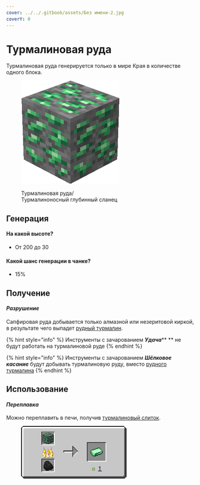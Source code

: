 ```yaml
---
cover: ../../.gitbook/assets/Без имени-2.jpg
coverY: 0
---
```


# Турмалиновая руда

Турмалиновая руда генерируется только в мире Края в количестве одного блока.

<figure><img src="../../.gitbook/assets/green_ore.gif" alt=""><figcaption><p>Турмалиновая руда/<br>Турмалиноносный глубинный сланец</p></figcaption></figure>

## Генерация

#### На какой высоте?

* От 200 до 30

#### Какой шанс генерации в чанке?

* 15%

## Получение

#### _Разрушение_

Сапфировая руда добывается только алмазной или незеритовой киркой, в результате чего выпадет [рудный турмалин](../materialy/metally-i-mineraly/rudnyi-turmalin.md).

{% hint style="info" %}
Инструменты с зачарованием _**Удача**_** ** не будут работать на турмалиновой руде
{% endhint %}

{% hint style="info" %}
Инструменты с зачарованием _**Шёлковое касание**_ будут добывать турмалиновую руду, вместо [рудного турмалина](../materialy/metally-i-mineraly/rudnyi-turmalin.md)
{% endhint %}

## Использование

#### _Переплавка_

Можно переплавить в печи, получив [турмалиновый слиток](../materialy/metally-i-mineraly/turmalinovyi-slitok.md).

<figure><img src="../../.gitbook/assets/green_ore_ingot_result.gif" alt=""><figcaption></figcaption></figure>
